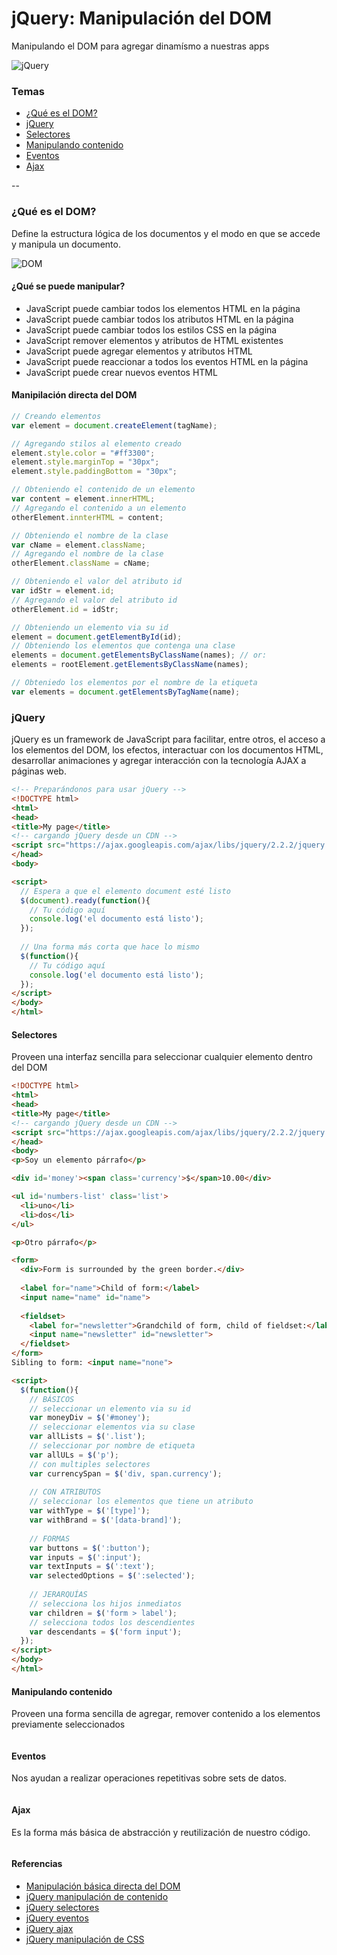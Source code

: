 # jQuery: Manipulación del DOM

Manipulando el DOM para agregar dinamísmo a nuestras apps

![jQuery](https://brand.jquery.org/resources/jquery-mark-dark.gif)

### Temas

* [¿Qué es el DOM?](#que-es-el-dom)
* [jQuery](#jquery)
* [Selectores](#selectores)
* [Manipulando contenido](#manipulando-contendio)
* [Eventos](#eventos)
* [Ajax](#ajax)

--

### ¿Qué es el DOM?

Define la estructura lógica de los documentos y el modo en que se accede y manipula un documento.

![DOM](http://www.w3schools.com/js/pic_htmltree.gif)

#### ¿Qué se puede manipular?

* JavaScript puede cambiar todos los elementos HTML en la página
* JavaScript puede cambiar todos los atributos HTML en la página
* JavaScript puede cambiar todos los estilos CSS en la página
* JavaScript remover elementos y atributos de HTML existentes
* JavaScript puede agregar elementos y atributos HTML
* JavaScript puede reaccionar a todos los eventos HTML en la página
* JavaScript puede crear nuevos eventos HTML

#### Manipilación directa del DOM

```javascript
// Creando elementos
var element = document.createElement(tagName);

// Agregando stilos al elemento creado
element.style.color = "#ff3300";
element.style.marginTop = "30px";
element.style.paddingBottom = "30px";

// Obteniendo el contenido de un elemento
var content = element.innerHTML;
// Agregando el contenido a un elemento
otherElement.innterHTML = content;

// Obteniendo el nombre de la clase
var cName = element.className;
// Agregando el nombre de la clase
otherElement.className = cName;

// Obteniendo el valor del atributo id
var idStr = element.id;
// Agregando el valor del atributo id
otherElement.id = idStr;

// Obteniendo un elemento via su id
element = document.getElementById(id);
// Obteniendo los elementos que contenga una clase
elements = document.getElementsByClassName(names); // or:
elements = rootElement.getElementsByClassName(names);

// Obteniedo los elementos por el nombre de la etiqueta
var elements = document.getElementsByTagName(name);
```

### jQuery

jQuery es un framework de JavaScript para facilitar, entre otros, el acceso a los elementos del DOM, los efectos, interactuar con los documentos HTML, desarrollar animaciones y agregar interacción con la tecnología AJAX a páginas web.

```html
<!-- Preparándonos para usar jQuery -->
<!DOCTYPE html>
<html>
<head>
<title>My page</title>
<!-- cargando jQuery desde un CDN -->
<script src="https://ajax.googleapis.com/ajax/libs/jquery/2.2.2/jquery.min.js"></script>
</head>
<body>

<script>
  // Espera a que el elemento document esté listo
  $(document).ready(function(){
    // Tu código aquí
    console.log('el documento está listo');
  });
  
  // Una forma más corta que hace lo mismo
  $(function(){
    // Tu código aquí
    console.log('el documento está listo');
  });
</script>
</body>
</html>
```

#### Selectores
Proveen una interfaz sencilla para seleccionar cualquier elemento dentro del DOM

```html
<!DOCTYPE html>
<html>
<head>
<title>My page</title>
<!-- cargando jQuery desde un CDN -->
<script src="https://ajax.googleapis.com/ajax/libs/jquery/2.2.2/jquery.min.js"></script>
</head>
<body>
<p>Soy un elemento párrafo</p>

<div id='money'><span class='currency'>$</span>10.00</div>

<ul id='numbers-list' class='list'>
  <li>uno</li>
  <li>dos</li>
</ul>

<p>Otro párrafo</p>

<form>
  <div>Form is surrounded by the green border.</div>
 
  <label for="name">Child of form:</label>
  <input name="name" id="name">
 
  <fieldset>
    <label for="newsletter">Grandchild of form, child of fieldset:</label>
    <input name="newsletter" id="newsletter">
  </fieldset>
</form>
Sibling to form: <input name="none">

<script>
  $(function(){
    // BÁSICOS
    // seleccionar un elemento via su id
    var moneyDiv = $('#money');
    // seleccionar elementos via su clase
    var allLists = $('.list');
    // seleccionar por nombre de etiqueta
    var allULs = $('p');
    // con multiples selectores
    var currencySpan = $('div, span.currency');
    
    // CON ATRIBUTOS
    // seleccionar los elementos que tiene un atributo
    var withType = $('[type]');
    var withBrand = $('[data-brand]');
    
    // FORMAS
    var buttons = $(':button');
    var inputs = $(':input');
    var textInputs = $(':text');
    var selectedOptions = $(':selected');
    
    // JERARQUÍAS
    // selecciona los hijos inmediatos
    var children = $('form > label');
    // selecciona todos los descendientes
    var descendants = $('form input');
  });
</script>
</body>
</html>

```

#### Manipulando contenido
Proveen una forma sencilla de agregar, remover contenido a los elementos previamente seleccionados

```javascript
```

#### Eventos
Nos ayudan a realizar operaciones repetitivas sobre sets de datos.

```javascript
```

#### Ajax
Es la forma más básica de abstracción y reutilización de nuestro código.

```javascript
```

#### Referencias
- [Manipulación básica directa del DOM](http://callmenick.com/post/basics-javascript-dom-manipulation)
- [jQuery manipulación de contenido](https://api.jquery.com/category/manipulation/)
- [jQuery selectores](https://api.jquery.com/category/selectors/)
- [jQuery eventos](https://api.jquery.com/category/events/)
- [jQuery ajax](https://api.jquery.com/category/ajax/)
- [jQuery manipulación de CSS](https://api.jquery.com/category/css/)
